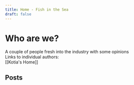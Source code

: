 ```yaml
---
title: Home - Fish in the Sea
draft: false
---
```


# Who are we?

A couple of people fresh into the industry with some opinions\
Links to individual authors:\
[[Kotia's Home]]

## Posts

